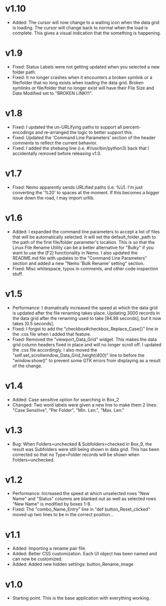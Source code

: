 # v1.10
* Added:  The cursor will now change to a waiting icon when the data grid is loading.  The cursor will change back to normal when the load is complete.  This gives a visual indication that the something is happening. 

# v1.9
* Fixed:  Status Labels were not getting updated when you selected a new folder path.
* Fixed:  It no longer crashes when it encounters a broken symlink or a file/folder that no long exists when loading the data grid.  Broken symlinks or file/folder that no longer exist will have their File Size and Date Modified set to "BROKEN LINK!!!".

# v1.8
* Fixed:  I updated the un-URLifying paths to support all percent-encodings and re-arranged the logic to better support this.
* Fixed:  Updated the 'Command Line Parameters' section of the header comments to reflect the current behavior.
* Fixed:  I added the shebang line (i.e. #!/usr/bin/python3) back that I accidentally removed before releasing v1.0.

# v1.7
* Fixed:  Nemo apparently sends URLified paths (i.e. %U).  I'm just converting the '%20' to spaces at the moment.  If this becomes a bigger issue down the road, I may import urllib.  

# v1.6
* Added:  I expanded the command line parameters to accept a list of files that will be automatically selected.  It will set the default_folder_path to the path of the first file/folder parameter's location.  This is so that the Linux File Rename Utility can be a better alternative for "Bulky" if you want to use the [F2] functionality in Nemo.  I also updated the README.md file with updates to the "Command Line Parameters" section and added a new "Nemo 'Bulk Rename' setting" section.
* Fixed:  Misc whitespace, typos in comments, and other code inspection stuff.

# v1.5
* Performance:  I dramatically increased the speed at which the data grid is updated after the file renaming takes place.  Updating 3000 records in the data grid after the renaming used to take [94.98 seconds], but it now takes [0.5 seconds].
* Fixed:  I forgot to add the "checkbox#checkbox_Replace_Case{}" line in the .css file when I added that feature.
* Fixed:  Removed the "viewport_Data_Grid" widget.  This makes the data grid column headers fixed in place and will no longer scroll off.  I updated the .css file accordingly.  I also moved the "self.set_scrollwindow_Data_Grid_height(400)" line to before the "window.show()" to prevent some GTK errors from displaying as a result of the change.

# v1.4
* Added:  Case sensitive option for searching in Box_2
* Changed:  Two word labels were given a new line to make them 2 lines:  "Case Sensitive", "Per Folder", "Min. Len.", "Max. Len."

# v1.3
* Bug:  When Folders=unchecked & Subfolders=checked in Box_9, the result was Subfolders were still being shown in data grid.  This has been corrected so that no Type=Folder records will be shown when Folders=unchecked. 

# v1.2
* Performance:  Increased the speed at which unselected rows "New Name" and "Status" columns are blanked out as well as selected rows "New Name" is modified by boxes 1-8.
* Fixed:  The "combo_Name_Entry" line in "def button_Reset_clicked" moved up two lines to be in the correct position...

# v1.1
* Added:  Importing a rename pair file.
* Added:  Better CSS customization.  Each UI object has been named and can now be customized.
* Added:  Added new hidden settings:  button_Rename_image

# v1.0
* Starting point.  This is the base application with everything working.
